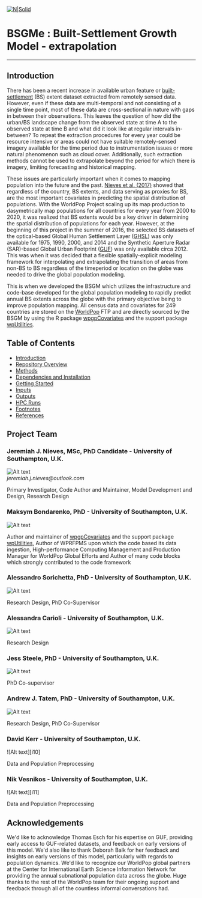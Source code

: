 [![N|Solid](http://maps.worldpop.org.uk/img/worldpop-logo.png)](http://maps.worldpop.org.uk)

# BSGMe : **B**uilt-**S**ettlement **G**rowth **M**odel - **e**xtrapolation
---


##  Introduction
  There has been a recent increase in available urban feature or [built-settlement][f1] (BS) extent dataset extracted from remotely sensed data. However, even if these data are multi-temporal and not consisting of a single time point, most of these data are cross-sectional in nature with gaps in between their observations. This leaves the question of how did the urban/BS landscape change from the observed state at time A to the observed state at time B and what did it look like at regular intervals in-between? To repeat the extraction procedures for every year could be resource intensive or areas could not have suitable remotely-sensed imagery available for the time period due to instrumentation issues or more natural phenomenon such as cloud cover. Additionally, such extraction methods cannot be used to extrapolate beyond the period for which there is imagery, limiting forecasting and historical mapping.

  These issues are particularly important when it comes to mapping population into the future and the past. [Nieves et al. (2017)][r1] showed that regardless of the country, BS extents, and data serving as proxies for BS, are the most important covariates in predicting the spatial distribution of populations. With the WorldPop Project scaling up its map production to dasymetrically map populations for all countries for every year from 2000 to 2020, it was realized that BS extents would be a key driver in determining the spatial distribution of populations for each year. However, at the beginning of this project in the summer of 2016, the selected BS datasets of the optical-based Global Human Settlement Layer ([GHSL][r2]) was only available for 1975, 1990, 2000, and 2014 and the Synthetic Aperture Radar (SAR)-based Global Urban Footprint ([GUF][r3]) was only available circa 2012. This was when it was decided that a flexible spatially-explicit modeling framework for interpolating and extrapolating the transition of areas from non-BS to BS regardless of the timeperiod or location on the globe was needed to drive the global population modeling. 
  
  This is when we developed the BSGM which utilizes the infrastructure and code-base developed for the global population modeling to rapidly predict annual BS extents across the globe with the primary objective being to improve population mapping. All census data and covariates for 249 countries are stored on the [WorldPop](http://www.worldpop.org.uk) FTP and are directly sourced by the BSGM by using the R package [wpgpCovariates](https://github.com/wpgp/wpgpCovariates) and the support package [wpUtilities](https://github.com/wpgp/wpUtilities).


##  Table of Contents
* [Introduction](https://bitbucket.org/jjnieves/bsgme/src/master/)
* [Repository Overview](https://bitbucket.org/jjnieves/bsgme/src/master/docs/RepoOverview.md)
* [Methods](https://bitbucket.org/jjnieves/bsgme/src/master/docs/Methods.md)
* [Dependencies and Installation](https://bitbucket.org/jjnieves/bsgme/src/master/docs/Dependencies.md)
* [Getting Started](https://bitbucket.org/jjnieves/bsgme/src/master/docs/GettingStarted.md)
* [Inputs](https://bitbucket.org/jjnieves/bsgme/src/master/docs/Inputs.md)
* [Outputs](https://bitbucket.org/jjnieves/bsgme/src/master/docs/Outputs.md)
* [HPC Runs](https://bitbucket.org/jjnieves/bsgme/src/master/docs/HPCRuns.md)
* [Footnotes](https://bitbucket.org/jjnieves/bsgme/src/master/docs/footnotes.md)
* [References](https://bitbucket.org/jjnieves/bsgme/src/master/docs/references.md)

##  Project Team
###  Jeremiah J. Nieves, MSc, PhD Candidate - University of Southampton, U.K.
![Alt text][i1]  
_jeremiah.j.nieves@outlook.com_

Primary Investigator, Code Author and Maintainer, Model Development and Design, Research Design

###  Maksym Bondarenko, PhD - University of Southampton, U.K.
![Alt text][i6]  

Author and maintainer of [wpgpCovariates](https://github.com/wpgp/wpgpCovariates) and the support package [wpUtilities](https://github.com/wpgp/wpUtilities), Author of WPRFPMS upon which the code based its data ingestion, High-performance Computing Management and Production Manager for WorldPop Global Efforts and Author of many code blocks which strongly contributed to the code framework

###  Alessandro Sorichetta, PhD - University of Southampton, U.K.
![Alt text][i4]  

Research Design, PhD Co-Supervisor

###  Alessandra Carioli - University of Southampton, U.K.
![Alt text][i9]

Research Design


###  Jess Steele, PhD - University of Southampton, U.K.
![Alt text][i7]  

PhD Co-supervisor

###  Andrew J. Tatem, PhD - University of Southampton, U.K.
![Alt text][i8]

Research Design, PhD Co-Supervisor

###  David Kerr - University of Southampton, U.K.
![Alt text][i10]

Data and Population Preprocessing

###  Nik Vesnikos - University of Southampton, U.K.
![Alt text][i11]

Data and Population Preprocessing

##  Acknowledgements
We'd like to acknowledge Thomas Esch for his expertise on GUF, providing early access to GUF-related datasets, and feedback on early versions of this model. We'd also like to thank Deborah Balk for her feedback and insights on early versions of this model, particularly with regards to population dynamics. We'd like to recognize our WorldPop global partners at the Center for International Earth Science Information Network for providing the annual subnational population data across the globe. Huge thanks to the rest of the WorldPop team for their ongoing support and feedback through all of the countless informal conversations had. 



[f1]: /docs/footnotes.md "Footnote 1"
[r1]: /docs/references.md "Journal of the Royal Society Interface, forthcoming"
[r2]: /docs/references.md ""
[r3]: /docs/references.md ""
[i1]: http://www.worldpop.org.uk/about_our_work/team/jn.jpg
[i2]: http://www.worldpop.org.uk/about_our_work/team/fs.jpg
[i3]: http://www.worldpop.org.uk/about_our_work/team/ag.jpg
[i4]: http://www.worldpop.org.uk/about_our_work/team/as.jpg
[i5]: http://www.worldpop.org.uk/about_our_work/team/lc.jpg
[i6]: http://www.worldpop.org.uk/about_our_work/team/M_Bon.jpg
[i7]: http://www.worldpop.org.uk/about_our_work/team/js.jpg
[i8]: http://www.worldpop.org.uk/about_our_work/team/at.jpg
[i9]: http://www.worldpop.org.uk/about_our_work/team/ac.jpg